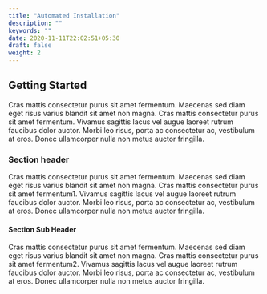 ```yaml
---
title: "Automated Installation"
description: ""
keywords: ""
date: 2020-11-11T22:02:51+05:30
draft: false
weight: 2
---
```


## Getting Started

Cras mattis consectetur purus sit amet fermentum. Maecenas sed diam eget risus varius blandit sit amet non magna. Cras mattis consectetur purus sit amet fermentum. Vivamus sagittis lacus vel augue laoreet rutrum faucibus dolor auctor. Morbi leo risus, porta ac consectetur ac, vestibulum at eros. Donec ullamcorper nulla non metus auctor fringilla.

### Section header

Cras mattis consectetur purus sit amet fermentum. Maecenas sed diam eget risus varius blandit sit amet non magna. Cras mattis consectetur purus sit amet fermentum1. Vivamus sagittis lacus vel augue laoreet rutrum faucibus dolor auctor. Morbi leo risus, porta ac consectetur ac, vestibulum at eros. Donec ullamcorper nulla non metus auctor fringilla.

#### Section Sub Header

Cras mattis consectetur purus sit amet fermentum. Maecenas sed diam eget risus varius blandit sit amet non magna. Cras mattis consectetur purus sit amet fermentum2. Vivamus sagittis lacus vel augue laoreet rutrum faucibus dolor auctor. Morbi leo risus, porta ac consectetur ac, vestibulum at eros. Donec ullamcorper nulla non metus auctor fringilla.
